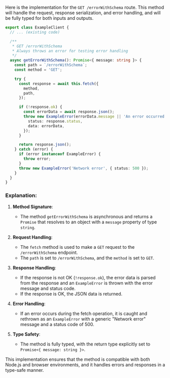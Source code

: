 Here is the implementation for the `GET /errorWithSchema` route. This method will handle the request, response serialization, and error handling, and will be fully typed for both inputs and outputs.

```typescript
export class ExampleClient {
  // ... (existing code)

  /**
   * GET /errorWithSchema
   * Always throws an error for testing error handling
   */
  async getErrorWithSchema(): Promise<{ message: string }> {
    const path = `/errorWithSchema`;
    const method = 'GET';

    try {
      const response = await this.fetch({
        method,
        path,
      });

      if (!response.ok) {
        const errorData = await response.json();
        throw new ExampleError(errorData.message || 'An error occurred', {
          status: response.status,
          data: errorData,
        });
      }

      return response.json();
    } catch (error) {
      if (error instanceof ExampleError) {
        throw error;
      }
      throw new ExampleError('Network error', { status: 500 });
    }
  }
}
```

### Explanation:
1. **Method Signature**:
   - The method `getErrorWithSchema` is asynchronous and returns a `Promise` that resolves to an object with a `message` property of type `string`.

2. **Request Handling**:
   - The `fetch` method is used to make a `GET` request to the `/errorWithSchema` endpoint.
   - The `path` is set to `/errorWithSchema`, and the `method` is set to `GET`.

3. **Response Handling**:
   - If the response is not OK (`!response.ok`), the error data is parsed from the response and an `ExampleError` is thrown with the error message and status code.
   - If the response is OK, the JSON data is returned.

4. **Error Handling**:
   - If an error occurs during the fetch operation, it is caught and rethrown as an `ExampleError` with a generic "Network error" message and a status code of 500.

5. **Type Safety**:
   - The method is fully typed, with the return type explicitly set to `Promise<{ message: string }>`.

This implementation ensures that the method is compatible with both Node.js and browser environments, and it handles errors and responses in a type-safe manner.